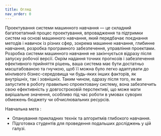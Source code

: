 ```yaml
---
title: Огляд
nav_order: 0
---
```



Проектування системи машинного навчання — це складний багатоетапний процес проектування, впровадження та підтримки систем на основі машинного навчання, який передбачає поєднання методів і навичок із різних сфер, зокрема машинне навчання, глибинне навчання, розробка програмного забезпечення, управління проектами. Розробка системи машинного навчання не закінчується відразу після запуску робочої версії. Окрім надання точних прогнозів і забезпечення ефективного прийняття рішень, ваша система має бути достатньо масштабованою та гнучкою, щоб її можна було легко адаптувати до мінливого бізнес-середовища чи будь-яких інших факторів, як внутрішніх, так і зовнішніх. Таким чином, одразу після того, як ви запустите в роботу правильно спроектовану систему, вона  забезпечить свою ефективність у довгостроковій перспективі, що може мати вирішальне значення, особливо під час роботи в умовах суворих обмежень бюджету чи обчислювальних ресурсів.



Навчальна мета
: 
- Опанування прикладних технік та алгоритмів глибокого навчання.
- Підготовка студентів для проведення подальших досліджень у цій галузі.
<!-- - Навчитись вирішувати типові проблеми, які виникають під час розробки систем машинного навчання. -->
